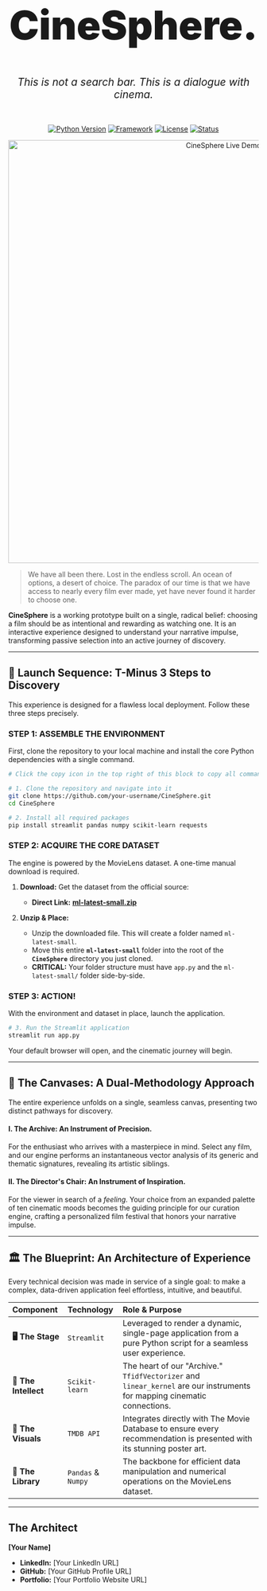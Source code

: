 



<br>

<p align="center">
<h1 align="center" style="font-size: 5rem; font-weight: 900; border-bottom: none;">CineSphere.</h1>
<h2 align="center" style="font-weight: 400; font-style: italic;">This is not a search bar. This is a dialogue with cinema.</h2>
</p>

<br>
<p align="center">
<a href="#"><img src="https://img.shields.io/badge/Python-3.9+-blue.svg" alt="Python Version"></a>
<a href="#"><img src="https://img.shields.io/badge/Framework-Streamlit-red.svg" alt="Framework"></a>
<a href="#"><img src="https://img.shields.io/badge/License-MIT-green.svg" alt="License"></a>
<a href="#"><img src="https://img.shields.io/badge/Status-Prototype-orange.svg" alt="Status"></a>
</p>

<p align="center">
<img src="https://i.imgur.com/your_link_to_a_stunning_screenshot_or_gif.gif" alt="CineSphere Live Demo" width="850"/>
</p>

> We have all been there. Lost in the endless scroll. An ocean of options, a desert of choice. The paradox of our time is that we have access to nearly every film ever made, yet have never found it harder to choose one.

**CineSphere** is a working prototype built on a single, radical belief: choosing a film should be as intentional and rewarding as watching one. It is an interactive experience designed to understand your narrative impulse, transforming passive selection into an active journey of discovery.

---

## 🚀 Launch Sequence: T-Minus 3 Steps to Discovery

This experience is designed for a flawless local deployment. Follow these three steps precisely.

### STEP 1: ASSEMBLE THE ENVIRONMENT
First, clone the repository to your local machine and install the core Python dependencies with a single command.

```bash
# Click the copy icon in the top right of this block to copy all commands at once.

# 1. Clone the repository and navigate into it
git clone https://github.com/your-username/CineSphere.git
cd CineSphere

# 2. Install all required packages
pip install streamlit pandas numpy scikit-learn requests
```

### STEP 2: ACQUIRE THE CORE DATASET
The engine is powered by the MovieLens dataset. A one-time manual download is required.

1.  **Download:** Get the dataset from the official source:
    *   **Direct Link:** [**ml-latest-small.zip**](https://files.grouplens.org/datasets/movielens/ml-latest-small.zip)

2.  **Unzip & Place:**
    *   Unzip the downloaded file. This will create a folder named `ml-latest-small`.
    *   Move this entire **`ml-latest-small`** folder into the root of the **`CineSphere`** directory you just cloned.
    *   **CRITICAL:** Your folder structure must have `app.py` and the `ml-latest-small/` folder side-by-side.

### STEP 3: ACTION!
With the environment and dataset in place, launch the application.

```bash
# 3. Run the Streamlit application
streamlit run app.py
```
Your default browser will open, and the cinematic journey will begin.

---

## 🎨 The Canvases: A Dual-Methodology Approach

The entire experience unfolds on a single, seamless canvas, presenting two distinct pathways for discovery.

#### I. The Archive: An Instrument of Precision.
For the enthusiast who arrives with a masterpiece in mind. Select any film, and our engine performs an instantaneous vector analysis of its generic and thematic signatures, revealing its artistic siblings.

#### II. The Director's Chair: An Instrument of Inspiration.
For the viewer in search of a *feeling*. Your choice from an expanded palette of ten cinematic moods becomes the guiding principle for our curation engine, crafting a personalized film festival that honors your narrative impulse.

---

## 🏛️ The Blueprint: An Architecture of Experience

Every technical decision was made in service of a single goal: to make a complex, data-driven application feel effortless, intuitive, and beautiful.

| Component      | Technology       | Role & Purpose                                                                                                   |
| :------------- | :--------------- | :--------------------------------------------------------------------------------------------------------------- |
| **🖥️ The Stage**    | `Streamlit`      | Leveraged to render a dynamic, single-page application from a pure Python script for a seamless user experience. |
| **🧠 The Intellect** | `Scikit-learn`   | The heart of our "Archive." `TfidfVectorizer` and `linear_kernel` are our instruments for mapping cinematic connections. |
| **🎨 The Visuals** | `TMDB API`       | Integrates directly with The Movie Database to ensure every recommendation is presented with its stunning poster art. |
| **💾 The Library** | `Pandas` & `Numpy`| The backbone for efficient data manipulation and numerical operations on the MovieLens dataset.                 |

---

## The Architect

**[Your Name]**

*   **LinkedIn:** [Your LinkedIn URL]
*   **GitHub:** [Your GitHub Profile URL]
*   **Portfolio:** [Your Portfolio Website URL]
